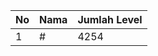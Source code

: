 | No | Nama            | Jumlah Level |
|----|-----------------|--------------|
| 1  | #    |    4254        |
